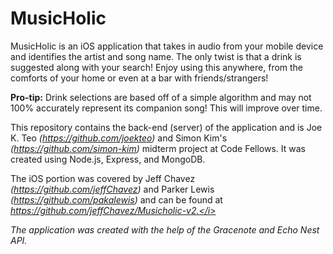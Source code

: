 MusicHolic
==========
MusicHolic is an iOS application that takes in audio from your mobile device and identifies the artist and song name. The only twist is that a drink is suggested along with your search! Enjoy using this anywhere, from the comforts of your home or even at a bar with friends/strangers!

<b>Pro-tip:</b> Drink selections are based off of a simple algorithm and may not 100% accurately represent its companion song! This will improve over time.

This repository contains the back-end (server) of the application and is Joe K. Teo <i>(https://github.com/joekteo)</i> and Simon Kim's <i>(https://github.com/simon-kim)</i> midterm project at Code Fellows. It was created using Node.js, Express, and MongoDB.

The iOS portion was covered by Jeff Chavez <i>(https://github.com/jeffChavez)</i> and Parker Lewis <i>(https://github.com/pakalewis)</i> and can be found at <i>https://github.com/jeffChavez/Musicholic-v2.</i>

The application was created with the help of the Gracenote and Echo Nest API.
